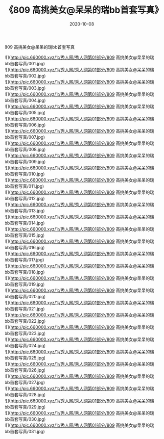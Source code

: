 ﻿---
layout: post
title:  《809 高挑美女@呆呆的瑞bb首套写真》
date:   2020-10-08
img: http://pic.660000.xyz/1:/秀人网/秀人网第01部分/809 高挑美女@呆呆的瑞bb首套写真/000.jpg
categories: [美女, 清纯, 唯美]
---

809 高挑美女@呆呆的瑞bb首套写真

  ![](http://pic.660000.xyz/1:/秀人网/秀人网第01部分/809 高挑美女@呆呆的瑞bb首套写真/001.jpg) <br> ![](http://pic.660000.xyz/1:/秀人网/秀人网第01部分/809 高挑美女@呆呆的瑞bb首套写真/002.jpg) <br> ![](http://pic.660000.xyz/1:/秀人网/秀人网第01部分/809 高挑美女@呆呆的瑞bb首套写真/003.jpg) <br> ![](http://pic.660000.xyz/1:/秀人网/秀人网第01部分/809 高挑美女@呆呆的瑞bb首套写真/004.jpg) <br> ![](http://pic.660000.xyz/1:/秀人网/秀人网第01部分/809 高挑美女@呆呆的瑞bb首套写真/005.jpg) <br> ![](http://pic.660000.xyz/1:/秀人网/秀人网第01部分/809 高挑美女@呆呆的瑞bb首套写真/006.jpg) <br> ![](http://pic.660000.xyz/1:/秀人网/秀人网第01部分/809 高挑美女@呆呆的瑞bb首套写真/007.jpg) <br> ![](http://pic.660000.xyz/1:/秀人网/秀人网第01部分/809 高挑美女@呆呆的瑞bb首套写真/008.jpg) <br> ![](http://pic.660000.xyz/1:/秀人网/秀人网第01部分/809 高挑美女@呆呆的瑞bb首套写真/009.jpg) <br> ![](http://pic.660000.xyz/1:/秀人网/秀人网第01部分/809 高挑美女@呆呆的瑞bb首套写真/010.jpg) <br> ![](http://pic.660000.xyz/1:/秀人网/秀人网第01部分/809 高挑美女@呆呆的瑞bb首套写真/011.jpg) <br> ![](http://pic.660000.xyz/1:/秀人网/秀人网第01部分/809 高挑美女@呆呆的瑞bb首套写真/012.jpg) <br> ![](http://pic.660000.xyz/1:/秀人网/秀人网第01部分/809 高挑美女@呆呆的瑞bb首套写真/013.jpg) <br> ![](http://pic.660000.xyz/1:/秀人网/秀人网第01部分/809 高挑美女@呆呆的瑞bb首套写真/014.jpg) <br> ![](http://pic.660000.xyz/1:/秀人网/秀人网第01部分/809 高挑美女@呆呆的瑞bb首套写真/015.jpg) <br> ![](http://pic.660000.xyz/1:/秀人网/秀人网第01部分/809 高挑美女@呆呆的瑞bb首套写真/016.jpg) <br> ![](http://pic.660000.xyz/1:/秀人网/秀人网第01部分/809 高挑美女@呆呆的瑞bb首套写真/017.jpg) <br> ![](http://pic.660000.xyz/1:/秀人网/秀人网第01部分/809 高挑美女@呆呆的瑞bb首套写真/018.jpg) <br> ![](http://pic.660000.xyz/1:/秀人网/秀人网第01部分/809 高挑美女@呆呆的瑞bb首套写真/019.jpg) <br> ![](http://pic.660000.xyz/1:/秀人网/秀人网第01部分/809 高挑美女@呆呆的瑞bb首套写真/020.jpg) <br> ![](http://pic.660000.xyz/1:/秀人网/秀人网第01部分/809 高挑美女@呆呆的瑞bb首套写真/021.jpg) <br> ![](http://pic.660000.xyz/1:/秀人网/秀人网第01部分/809 高挑美女@呆呆的瑞bb首套写真/022.jpg) <br> ![](http://pic.660000.xyz/1:/秀人网/秀人网第01部分/809 高挑美女@呆呆的瑞bb首套写真/023.jpg) <br> ![](http://pic.660000.xyz/1:/秀人网/秀人网第01部分/809 高挑美女@呆呆的瑞bb首套写真/024.jpg) <br> ![](http://pic.660000.xyz/1:/秀人网/秀人网第01部分/809 高挑美女@呆呆的瑞bb首套写真/025.jpg) <br> ![](http://pic.660000.xyz/1:/秀人网/秀人网第01部分/809 高挑美女@呆呆的瑞bb首套写真/026.jpg) <br> ![](http://pic.660000.xyz/1:/秀人网/秀人网第01部分/809 高挑美女@呆呆的瑞bb首套写真/027.jpg) <br> ![](http://pic.660000.xyz/1:/秀人网/秀人网第01部分/809 高挑美女@呆呆的瑞bb首套写真/028.jpg) <br> ![](http://pic.660000.xyz/1:/秀人网/秀人网第01部分/809 高挑美女@呆呆的瑞bb首套写真/029.jpg) <br> ![](http://pic.660000.xyz/1:/秀人网/秀人网第01部分/809 高挑美女@呆呆的瑞bb首套写真/030.jpg) <br> ![](http://pic.660000.xyz/1:/秀人网/秀人网第01部分/809 高挑美女@呆呆的瑞bb首套写真/031.jpg) <br>